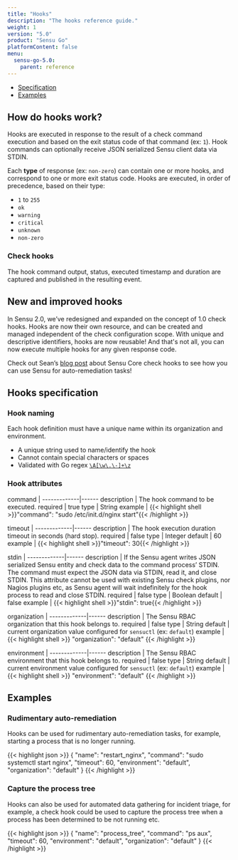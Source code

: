 ```yaml
---
title: "Hooks"
description: "The hooks reference guide."
weight: 1
version: "5.0"
product: "Sensu Go"
platformContent: false
menu:
  sensu-go-5.0:
    parent: reference
---
```


- [Specification](#hooks-specification)
- [Examples](#examples)

## How do hooks work?

Hooks are executed in response to the result of a check command execution
and based on the exit status code of that command (ex: `1`).
Hook commands can optionally receive JSON serialized Sensu client data via
STDIN.

Each **type** of response (ex: `non-zero`) can contain one or more hooks, and
correspond to one or more exit status code. Hooks are executed, in order of
precedence, based on their type:

* `1` to `255`
* `ok`
* `warning`
* `critical`
* `unknown`
* `non-zero`

### Check hooks

The hook command output, status, executed timestamp and duration are captured
and published in the resulting event. 

## New and improved hooks

In Sensu 2.0, we’ve redesigned and expanded on the concept of 1.0 check hooks.
Hooks are now their own resource, and can be created and managed independent of
the check configuration scope. With unique and descriptive identifiers, hooks
are now reusable! And that's not all, you can now execute multiple hooks for any
given response code.

Check out Sean’s [blog post][1] about Sensu Core check hooks to see how you can use
Sensu for auto-remediation tasks!

## Hooks specification

### Hook naming

Each hook definition must have a unique name within its organization and
environment.

* A unique string used to name/identify the hook
* Cannot contain special characters or spaces
* Validated with Go regex [`\A[\w\.\-]+\z`](https://regex101.com/r/zo9mQU/2)

### Hook attributes

command      | 
-------------|------
description  | The hook command to be executed.
required     | true
type         | String
example      | {{< highlight shell >}}"command": "sudo /etc/init.d/nginx start"{{< /highlight >}}

timeout      | 
-------------|------
description  | The hook execution duration timeout in seconds (hard stop).
required     | false
type         | Integer
default      | 60
example      | {{< highlight shell >}}"timeout": 30{{< /highlight >}}

stdin        | 
-------------|------
description  | If the Sensu agent writes JSON serialized Sensu entity and check data to the command process’ STDIN. The command must expect the JSON data via STDIN, read it, and close STDIN. This attribute cannot be used with existing Sensu check plugins, nor Nagios plugins etc, as Sensu agent will wait indefinitely for the hook process to read and close STDIN.
required     | false
type         | Boolean
default      | false
example      | {{< highlight shell >}}"stdin": true{{< /highlight >}}

organization | 
-------------|------ 
description  | The Sensu RBAC organization that this hook belongs to.
required     | false 
type         | String
default      | current organization value configured for `sensuctl` (ex: `default`) 
example      | {{< highlight shell >}}
  "organization": "default"
{{< /highlight >}}

environment  | 
-------------|------ 
description  | The Sensu RBAC environment that this hook belongs to.
required     | false 
type         | String 
default      | current environment value configured for `sensuctl` (ex: `default`) 
example      | {{< highlight shell >}}
  "environment": "default"
{{< /highlight >}}

## Examples

### Rudimentary auto-remediation

Hooks can be used for rudimentary auto-remediation tasks, for example, starting
a process that is no longer running.

{{< highlight json >}}
{
  "name": "restart_nginx",
  "command": "sudo systemctl start nginx",
  "timeout": 60,
  "environment": "default",
  "organization": "default"
}
{{< /highlight >}}

### Capture the process tree

Hooks can also be used for automated data gathering for incident triage, for
example, a check hook could be used to capture the process tree when a process
has been determined to be not running etc.

{{< highlight json >}}
{
  "name": "process_tree",
  "command": "ps aux",
  "timeout": 60,
  "environment": "default",
  "organization": "default"
}
{{< /highlight >}}

[1]: https://blog.sensuapp.org/using-check-hooks-a739a362961f